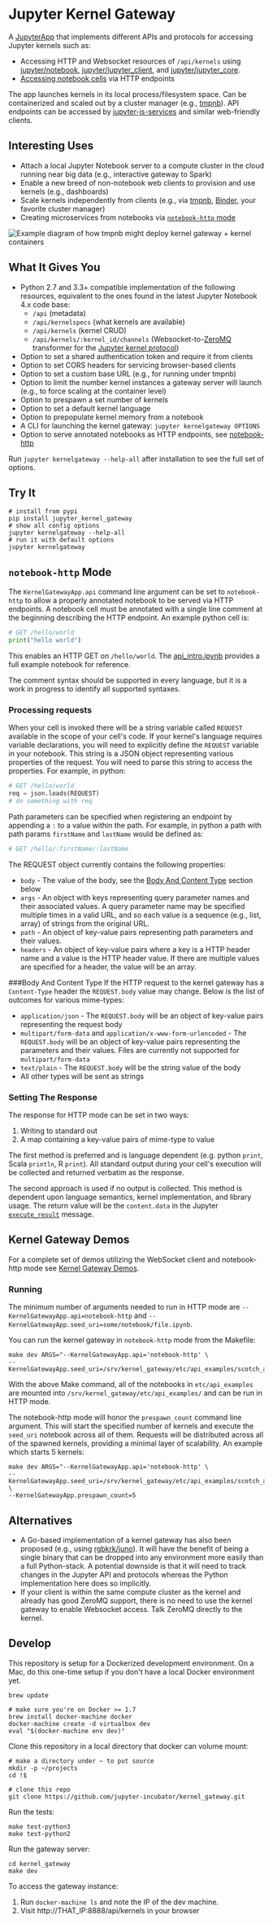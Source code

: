 # Jupyter Kernel Gateway

A [JupyterApp](https://github.com/jupyter/jupyter_core/blob/master/jupyter_core/application.py) that
implements different APIs and protocols for accessing Jupyter kernels such as:

* Accessing HTTP and Websocket resources of `/api/kernels` using [jupyter/notebook](https://github.com/jupyter/notebook), [jupyter/jupyter_client](https://github.com/jupyter/jupyter_client), and [jupyter/jupyter_core](https://github.com/jupyter/jupyter_core).
* [Accessing notebook cells](#notebook-http-mode) via HTTP endpoints

The app launches kernels in its local process/filesystem space. Can be containerized and scaled out by a cluster manager (e.g., [tmpnb](https://github.com/juputer/tmpnb)). API endpoints can be accessed by [jupyter-js-services](https://github.com/jupyter/jupyter-js-services) and similar web-friendly clients.

## Interesting Uses

* Attach a local Jupyter Notebook server to a compute cluster in the cloud running near big data (e.g., interactive gateway to Spark)
* Enable a new breed of non-notebook web clients to provision and use kernels (e.g., dashboards)
* Scale kernels independently from clients (e.g., via [tmpnb](https://github.com/jupyter/tmpnb), [Binder](https://mybinder.org), your favorite cluster manager)
* Creating microservices from notebooks via [`notebook-http` mode](#notebook-http-mode)

![Example diagram of how tmpnb might deploy kernel gateway + kernel containers](etc/tmpnb_kernel_gateway.png)

## What It Gives You

* Python 2.7 and 3.3+ compatible implementation of the following resources, equivalent to the ones found in the latest Jupyter Notebook 4.x code base:
    * `/api` (metadata)
    * `/api/kernelspecs` (what kernels are available)
    * `/api/kernels` (kernel CRUD)
    * `/api/kernels/:kernel_id/channels` (Websocket-to-[ZeroMQ](http://zeromq.org/) transformer for the [Jupyter kernel protocol](http://jupyter-client.readthedocs.org/en/latest/messaging.html))
* Option to set a shared authentication token and require it from clients
* Option to set CORS headers for servicing browser-based clients
* Option to set a custom base URL (e.g., for running under tmpnb)
* Option to limit the number kernel instances a gateway server will launch (e.g., to force scaling at the container level)
* Option to prespawn a set number of kernels
* Option to set a default kernel language
* Option to prepopulate kernel memory from a notebook
* A CLI for launching the kernel gateway: `jupyter kernelgateway OPTIONS`
* Option to serve annotated notebooks as HTTP endpoints, see [notebook-http](#notebook-http-mode)

Run `jupyter kernelgateway --help-all` after installation to see the full set of options.

## Try It

```
# install from pypi
pip install jupyter_kernel_gateway
# show all config options
jupyter kernelgateway --help-all
# run it with default options
jupyter kernelgateway
```

## `notebook-http` Mode

The `KernelGatewayApp.api` command line argument can be set to `notebook-http`
to allow a properly annotated notebook to be served via HTTP endpoints. A
notebook cell must be annotated with a single line comment at the beginning
describing the HTTP endpoint. An example python cell is:

```python
# GET /hello/world
print("hello world")
```

This enables an HTTP GET on `/hello/world`. The [api_intro.ipynb](https://github.com/jupyter-incubator/kernel_gateway/blob/master/etc/api_examples/api_intro.ipynb)
provides a full example notebook for reference.

The comment syntax should be supported in every language, but it is a work in
progress to identify all supported syntaxes.

### Processing requests

When your cell is invoked there will be a string variable called `REQUEST`
available in the scope of your cell's code. If your kernel's language requires
variable declarations, you will need to explicitly define the `REQUEST` variable
in your notebook. This string is a JSON object representing various properties
of the request. You will need to parse this string to access the properties.
For example, in python:

```python
# GET /hello/world
req = json.loads(REQUEST)
# do something with req
```

Path parameters can be specified when registering an endpoint by appending a `:`
to a value within the path. For example, in python a path with path params
`firstName` and `lastName` would be defined as:

```python
# GET /hello/:firstName/:lastName
```

The REQUEST object currently contains the following properties:

* `body` - The value of the body, see the [Body And Content Type](#Body-And-Content-Type) section below
* `args` - An object with keys representing query parameter names and their associated values. A query parameter name may be specified multiple times in a valid URL, and so each value is a sequence (e.g., list, array) of strings from the original URL.
* `path` - An object of key-value pairs representing path parameters and
their values.
* `headers` - An object of key-value pairs where a key is a HTTP header name and a value is the HTTP header value. If there are multiple values are specified for a  header, the value will be an array.

###Body And Content Type
If the HTTP request to the kernel gateway has a `Content-Type` header the `REQUEST.body` value may change. Below is the list of outcomes for various mime-types:

* `application/json` -  The `REQUEST.body` will be an object of key-value pairs representing the request body
* `multipart/form-data` and `application/x-www-form-urlencoded` -  The `REQUEST.body` will be an object of key-value pairs representing the parameters and their values. Files are currently not supported for `multipart/form-data`
* `text/plain` -  The `REQUEST.body` will be the string value of the body
* All other types will be sent as strings

### Setting The Response

The response for HTTP mode can be set in two ways:
1. Writing to standard out
1. A map containing a key-value pairs of mime-type to value

The first method is preferred and is language dependent (e.g. python `print`,
Scala `println`, R `print`). All standard output during your cell's execution
will be collected and returned verbatim as the response.

The second approach is used if no output is collected. This method is dependent
upon language semantics, kernel implementation, and library usage. The return
value will be the `content.data` in the Jupyter [`execute_result`](http://jupyter-client.readthedocs.org/en/latest/messaging.html#id4)
message.


## Kernel Gateway Demos
For a complete set of demos utilizing the WebSocket client and notebook-http mode see
[Kernel Gateway Demos](https://github.com/jupyter-incubator/kernel_gateway_demos).

### Running
The minimum number of arguments needed to run in HTTP mode are
`--KernelGatewayApp.api=notebook-http` and
`--KernelGatewayApp.seed_uri=some/notebook/file.ipynb`.

You can run the kernel gateway in `notebook-http` mode from the Makefile:

```
make dev ARGS="--KernelGatewayApp.api='notebook-http' \
--KernelGatewayApp.seed_uri=/srv/kernel_gateway/etc/api_examples/scotch_api.ipynb"
```

With the above Make command, all of the notebooks in `etc/api_examples` are
mounted into `/srv/kernel_gateway/etc/api_examples/` and can be run in HTTP mode.

The notebook-http mode will honor the `prespawn_count` command line argument.
This will start the specified number of kernels and execute the `seed_uri`
notebook across all of them. Requests will be distributed across all of the
spawned kernels, providing a minimal layer of scalability. An example which
starts 5 kernels:

```
make dev ARGS="--KernelGatewayApp.api='notebook-http' \
--KernelGatewayApp.seed_uri=/srv/kernel_gateway/etc/api_examples/scotch_api.ipynb" \
--KernelGatewayApp.prespawn_count=5
```

## Alternatives

* A Go-based implementation of a kernel gateway has also been proposed (e.g., using [rgbkrk/juno](https://github.com/rgbkrk/juno)). It will have the benefit of being a single binary that can be dropped into any environment more easily than a full Python-stack. A potential downside is that it will need to track changes in the Jupyter API and protocols whereas the Python implementation here does so implicitly.
* If your client is within the same compute cluster as the kernel and already has good ZeroMQ support, there is no need to use the kernel gateway to enable Websocket access. Talk ZeroMQ directly to the kernel.

## Develop

This repository is setup for a Dockerized development environment. On a Mac, do this one-time setup if you don't have a local Docker environment yet.

```
brew update

# make sure you're on Docker >= 1.7
brew install docker-machine docker
docker-machine create -d virtualbox dev
eval "$(docker-machine env dev)"
```

Clone this repository in a local directory that docker can volume mount:

```
# make a directory under ~ to put source
mkdir -p ~/projects
cd !$

# clone this repo
git clone https://github.com/jupyter-incubator/kernel_gateway.git
```

Run the tests:

```
make test-python3
make test-python2
```

Run the gateway server:

```
cd kernel_gateway
make dev
```

To access the gateway instance:

1. Run `docker-machine ls` and note the IP of the dev machine.
2. Visit http://THAT_IP:8888/api/kernels in your browser
